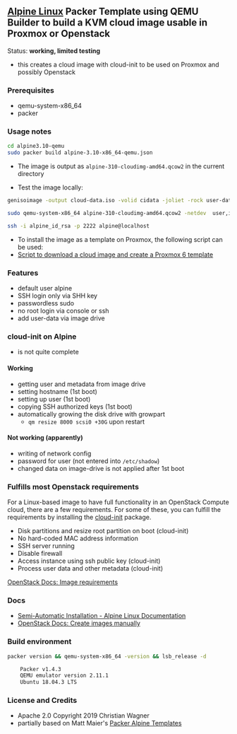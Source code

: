 ## [Alpine Linux](http://alpinelinux.org) Packer Template using QEMU Builder to build a KVM cloud image usable in Proxmox or Openstack

Status: **working, limited testing**

* this creates a cloud image with cloud-init to be used on Proxmox and possibly Openstack

### Prerequisites
- qemu-system-x86_64
- packer

### Usage notes

```sh
cd alpine3.10-qemu
sudo packer build alpine-3.10-x86_64-qemu.json
```
- The image is output as `alpine-310-cloudimg-amd64.qcow2` in the current directory

- Test the image locally:

```sh
genisoimage -output cloud-data.iso -volid cidata -joliet -rock user-data meta-data

sudo qemu-system-x86_64 alpine-310-cloudimg-amd64.qcow2 -netdev  user,id=user.0,hostfwd=tcp::2222-:22 -device  virtio-net,netdev=user.0 -cdrom cloud-data.iso

ssh -i alpine_id_rsa -p 2222 alpine@localhost
```
- To install the image as a template on Proxmox, the following script can be used:
- [Script to download a cloud image and create a Proxmox 6 template](https://gist.github.com/chriswayg/43fbea910e024cbe608d7dcb12cb8466)

### Features
- default user alpine
- SSH login only via SHH key
- passwordless sudo
- no root login via console or ssh
- add user-data via image drive

### cloud-init on Alpine
- is not quite complete

#### Working
- getting user and metadata from image drive
- setting hostname (1st boot)
- setting up user (1st boot)
- copying SSH authorized keys (1st boot)
- automatically growing the disk drive with growpart
  - `qm resize 8000 scsi0 +30G` upon restart

#### Not working (apparently)
- writing of network config
- password for user (not entered into `/etc/shadow`)
- changed data on image-drive is not applied after 1st boot

### Fulfills most Openstack requirements

For a Linux-based image to have full functionality in an OpenStack Compute cloud, there are a few requirements. For some of these, you can fulfill the requirements by installing the  [cloud-init](https://cloudinit.readthedocs.org/en/latest/)  package.

* Disk partitions and resize root partition on boot (cloud-init)
* No hard-coded MAC address information
* SSH server running
* Disable firewall
* Access instance using ssh public key (cloud-init)
* Process user data and other metadata (cloud-init)

[OpenStack Docs: Image requirements](https://docs.openstack.org/image-guide/openstack-images.html)

### Docs
- [Semi-Automatic Installation - Alpine Linux Documentation](https://beta.docs.alpinelinux.org/user-handbook/0.1a/Installing/manual.html)
- [OpenStack Docs: Create images manually](https://docs.openstack.org/image-guide/create-images-manually.html)

### Build environment

```sh
packer version && qemu-system-x86_64 -version && lsb_release -d

    Packer v1.4.3
    QEMU emulator version 2.11.1
    Ubuntu 18.04.3 LTS
```

### License and Credits
- Apache 2.0 Copyright 2019 Christian Wagner
- partially based on Matt Maier's [Packer Alpine Templates](https://github.com/maier/packer-templates)
